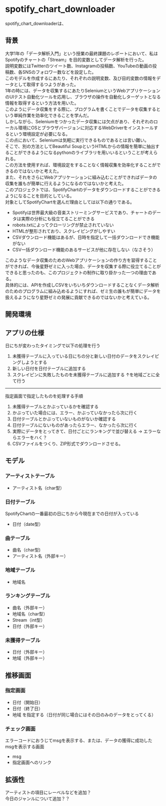 # spotify_chart_downloader
spotify_chart_downloaderは、

## 背景
大学1年の「データ解析入門」という授業の最終課題のレポートにおいて、私はSpotifyのチャートの「Stream」を目的変数としてデータ解析を行った。  
説明変数にはTwitterのツイート数、Instagramの投稿数、YouTubeの動画の投稿数、各SNSのフォロワー数などを設定した。  
このモデルを作成するにあたり、それぞれの説明変数、及び目的変数の情報をデータとして取得するつようがあった。  
1年の時には、データを収集するにあたりSeleniumというWebアプリケーションのUIテスト自動化ツールを応用し、ブラウザの操作を自動化しターゲットとなる情報を取得するという方法を用いた。  
このようにデータ収集をする際に、プログラムを書くことでデータを収集するという単純作業を効率化できることを学んだ。  
しかしながら、Seleniumをつかったデータ収集には欠点があり、それぞれのローカル環境にOSとブラウザバージョンに対応するWebDriverをインストールするという環境設定が必要になる。  
この点において、Seleniumは気軽に実行できるものであるとは言い難い。  
そこで、別の方法としてBeautiful SoupというHTMLからの情報を簡単に抽出することができるようになるpythonのライブラリを用いいるということが考えられる。  
この方法を使用すれば、環境設定をすることなく情報収集を効率化することができるのではないかと考えた。  
また、それをさらにWebアプリケーションに組み込むことができればデータの収集を誰もが簡単に行えるようになるのではないかと考えた。  
このプロジェクトでは、SpotifyChartのデータをダウンロードすることができるようになることを目的としている。  
対象としてSpotifyChartを選んだ理由としては以下の通りである。  
- Spotifyは世界最大級の音楽ストリーミングサービスであり、チャートのデータは実際の分析にも役立てることができる  
- robots.txtによってクローリングが禁止されていない
- HTMLが整形されており、スクレイピングがしやすい  
- CSVダウンロード機能はあるが、日時を指定して一括ダウンロードでき機能がない
- CSV一括ダウンロード機能のあるサービスが他に存在しない（なさそう）

このようなデータ収集のためのWebアプリケーションの作り方を習得することができれば、今後星野ゼミに入った場合、データを収集する際に役立てることができると思ったのも、このプロジェクトの制作に取り掛かった一つの理由である。  
具体的には、APIを作成しCSVをいちいちダウンロードすることなくデータ解析のためのプログラムに組み込めるようにすれば、ゼミ生の誰もが簡単にデータを扱えるようになり星野ゼミの発展に貢献できるのではないかと考えている。

## 開発環境

## アプリの仕様
日にちが変わったタイミングで以下の処理を行う  

1. 未獲得テーブルに入っている日にちの分と新しい日付のデータをスクレイピングしようとする
2. 新しい日付を日付テーブルに追加する
3. スクレイピンに失敗したものを未獲得テーブルに追加する 
↑を地域ごとに全て行う

<hr>

指定画面で指定したものを処理する手順  

1. 未獲得テーブルとかぶっているかを確認する
2. かぶっていた場合には、エラー、かぶっていなかったら次に行く
3. 日付テーブルとかぶっていないものがないか確認する  
4. 日付テーブルにないものがあったらエラー、なかったら次に行く
5. 実際にデータをとってきて、日付ごとにランキングで並び替える
→ エラーならエラーをハく？
6. CSVファイルをつくり、ZIP形式でダウンロードさせる。 





## モデル

### アーティストテーブル
- アーティスト名（char型）

### 日付テーブル
SpotifyChartの一番最初の日にちから今現在までの日付が入っている  
- 日付（date型）

### 曲テーブル
- 曲名（char型)
- アーティスト名（外部キー）

### 地域テーブル
- 地域名

### ランキングテーブル
- 曲名（外部キー）
- 地域名（char型）
- Stream（int型）
- 日付（外部キー）

### 未獲得テーブル
- 日付（外部キー）
- 地域（外部キー） 

## 推移画面

### 指定画面
- 日付（開始日）
- 日付（終了日）
- 地域
を指定する（日付が同じ場合にはその日のみのデータをとってくる）

### チェック画面
エラーコードにおうじてmsgを表示する、または、データの獲得に成功したmsgを表示する画面  
- msg
- 指定画面へのリンク

## 拡張性
アーティストの項目にレーベルなどを追加？  
今日のジャンルについて追加？？  


